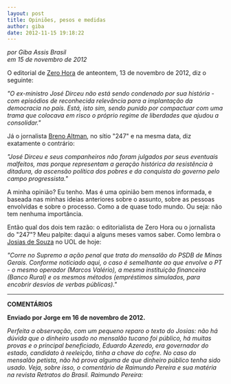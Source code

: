 ```yaml
---
layout: post
title: Opiniões, pesos e medidas
author: giba
date: 2012-11-15 19:18:22
---
```

*por Giba Assis Brasil*\
*em 15 de novembro de 2012*

O editorial de [Zero Hora](http://wp.clicrbs.com.br/opiniaozh/2012/11/13/editorial-golpe-na-impunidade/) de anteontem, 13 de novembro de 2012, diz o seguinte:

*"O ex-ministro José Dirceu não está sendo condenado por sua história - com episódios de reconhecida relevância para a implantação da democracia no país. Está, isto sim, sendo punido por compactuar com uma trama que colocava em risco o próprio regime de liberdades que ajudou a consolidar."*

Já o jornalista [Breno Altman](http://www.brasil247.com/pt/247/poder/85243/), no sítio "247" e na mesma data, diz exatamente o contrário:

*"José Dirceu e seus companheiros não foram julgados por seus eventuais malfeitos, mas porque representam a geração histórica da resistência à ditadura, da ascensão política dos pobres e da conquista do governo pelo campo progressista."*

A minha opinião? Eu tenho. Mas é uma opinião bem menos informada, e baseada nas minhas ideias anteriores sobre o assunto, sobre as pessoas envolvidas e sobre o processo. Como a de quase todo mundo. Ou seja: não tem nenhuma importância.

Então qual dos dois tem razão: o editorialista de Zero Hora ou o jornalista do "247"? Meu palpite: daqui a alguns meses vamos saber. Como lembra o [Josias de Souza](http://josiasdesouza.blogosfera.uol.com.br/2012/11/15/em-reacao-a-nota-do-pt-psdb-enaltece-o-stf/) no UOL de hoje:

*"Corre no Supremo a ação penal que trata do mensalão do PSDB de Minas Gerais. Conforme noticiado aqui, o caso é semelhante ao que envolve o PT - o mesmo operador (Marcos Valério), a mesma instituição financeira (Banco Rural) e os mesmos métodos (empréstimos simulados, para encobrir desvios de verbas públicas)."*

- - -

**COMENTÁRIOS**

**Enviado por Jorge em 16 de novembro de 2012.**

*Perfeita a observação, com um pequeno reparo o texto do Josias: não há dúvida que o dinheiro usado no mensalão tucano foi público, há muitas provas e o principal beneficiado, Eduardo Azeredo, era governador do estado, candidato à reeleição, tinha a chave do cofre. No caso do mensalão petista, não há prova alguma de que dinheiro público tenha sido usado. Veja, sobre isso, o comentário de Raimundo Pereira e sua matéria na revista Retratos do Brasil. Raimundo Pereira:*